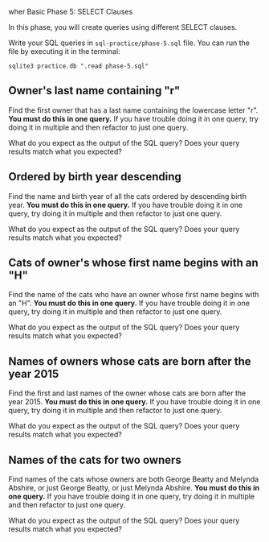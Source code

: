 wher Basic Phase 5: SELECT Clauses

In this phase, you will create queries using different SELECT clauses.

Write your SQL queries in `sql-practice/phase-5.sql` file. You can run the file
by executing it in the terminal:

```shell
sqlite3 practice.db ".read phase-5.sql"
```

## Owner's last name containing "r"

Find the first owner that has a last name containing the lowercase letter "r".
**You must do this in one query.** If you have trouble doing it in one query,
try doing it in multiple and then refactor to just one query.

What do you expect as the output of the SQL query? Does your query results
match what you expected?

## Ordered by birth year descending

Find the name and birth year of all the cats ordered by descending birth year.
**You must do this in one query.** If you have trouble doing it in one query,
try doing it in multiple and then refactor to just one query.

What do you expect as the output of the SQL query? Does your query results
match what you expected?

## Cats of owner's whose first name begins with an "H"

Find the name of the cats who have an owner whose first name begins with an "H".
**You must do this in one query.** If you have trouble doing it in one query,
try doing it in multiple and then refactor to just one query.

What do you expect as the output of the SQL query? Does your query results
match what you expected?

## Names of owners whose cats are born after the year 2015

Find the first and last names of the owner whose cats are born after the
year 2015. **You must do this in one query.** If you have trouble doing it in
one query, try doing it in multiple and then refactor to just one query.

What do you expect as the output of the SQL query? Does your query results
match what you expected?

## Names of the cats for two owners

Find names of the cats whose owners are both George Beatty and Melynda Abshire,
or just George Beatty, or just Melynda Abshire.
**You must do this in one query.** If you have trouble doing it in one query,
try doing it in multiple and then refactor to just one query.

What do you expect as the output of the SQL query? Does your query results
match what you expected?
